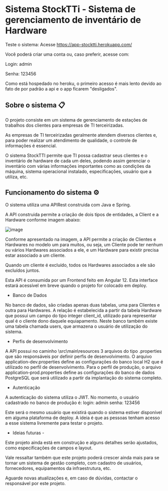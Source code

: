 # Sistema StockTTi - Sistema de gerenciamento de inventário de Hardware 

Teste o sistema: Acesse https://app-stocktti.herokuapp.com/

Você poderá criar uma conta ou, caso preferir, acesse com:

Login: admin

Senha: 123456

Como está hospedado no heroku, o primeiro acesso é mais lento devido ao fato de por padrão a api e o app ficarem "desligados". 

## Sobre o sistema 📋

O projeto consiste em um sistema de gerenciamento de estações de trabalhos dos clientes para empresas de TI terceirizadas. 

As empresas de TI terceirizadas geralmente atendem diversos clientes e, para poder realizar um atendimento de qualidade, o controle de informações é essencial. 

O sistema StockTTI permite que TI possa cadastrar seus clientes e o inventário de hardware de cada um deles, podendo assim gerenciar o inventário com várias
informações importantes como as condições da máquina, sistema operacional instalado, especificações, usuário que a utiliza, etc. 

## Funcionamento do sistema ⚙️

O sistema utiliza uma APIRest construida com Java e Spring. 

A API construida permite a criação de dois tipos de entidades, a Client e a Hardware conforme imagem abaixo:

![image](https://user-images.githubusercontent.com/32941370/126188474-3628b241-68b3-47aa-9ef5-8b1da692bbda.png)

Conforme apresentado na imagem, a API permite a criação de Clientes e Hardwares no modelo um para muitos, ou seja, um Cliente pode ter nenhum ou vários Hardwares associados a ele, e um Hardware para existir precisa estar associado a um cliente. 

Quando um cliente é excluído, todos os Hardwares associados a ele são excluídos juntos. 

Esta API é consumida por um Frontend feito em Angular 12. Esta interface estará acessível em breve quando o projeto for colocado em deploy. 

- Banco de Dados

No banco de dados, são criadas apenas duas tabelas, uma para Clientes e outra para Hardwares. A relação é estabelecida a partir da tabela Hardware que possui um campo do tipo integer client_id, utilizado para representar qual é o cliente dono daquele equiapamento. 
Neste banco também existe uma tabela chamada users, que armazena o usuário de utilização do sistema. 

- Perfis de desenvolvimento

A API possui no caminho \src\main\resources 3 arquivos do tipo .properties que são responsáveis por definir perfis de desenvolvimento. O arquivo application-dev.properties define as configurações do banco local H2 que é utilizado no perfil de desenvolvimento. Para o perfil de produção, o arquivo application-prod.properties define as configurações do banco de dados PostgreSQL que será utilizado a partir da implantação do sistema completo. 

- Autenticação

A autenticação do sistema utiliza o JWT. No momento, o usuário cadastrado no banco de produção é: 
login: admin
senha: 123456 

Este será o mesmo usuário que existirá quando o sistema estiver disponível em alguma plataforma de deploy. A ideia é que as pessoas tenham acesso a esse sistema livremente para testar o projeto. 

- Ideias futuras -

Este projeto ainda está em construção e alguns detalhes serão ajustados, como especificações de campos e layout. 

Vale ressaltar também que este projeto poderá crescer ainda mais para se tornar um sistema de gestão completo, com cadastro de usuários, fornecedores, equipamentos da infraestrutura, etc.

Aguarde novas atualizações e, em caso de dúvidas, contactar o responsável por este projeto. 
